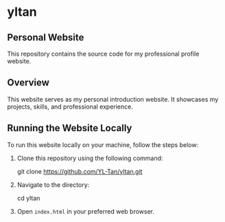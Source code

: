 # yltan

## Personal Website

This repository contains the source code for my professional profile website.

## Overview

This website serves as my personal introduction website. It showcases my projects, skills, and professional experience. 

## Running the Website Locally

To run this website locally on your machine, follow the steps below:

1. Clone this repository using the following command:

      git clone https://github.com/YL-Tan/yltan.git

2. Navigate to the directory:

      cd yltan

3. Open `index.html` in your preferred web browser.
